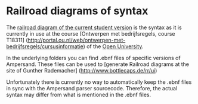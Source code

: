 # Railroad diagrams of syntax


The [railroad diagram of the current student version](https://rawgit.com/AmpersandTarski/ampersand/master/ArchitectureAndDesign/Syntax/Current%20Student%20version/ui.xhtml) is the syntax as it is currently in use at the course [Ontwerpen met bedrijfsregels, course T18311] (http://portal.ou.nl/web/ontwerpen-met-bedrijfsregels/cursusinformatie) of the [Open University](www.ou.nl). 

In the underlying folders you can find .ebnf files of specific versions of Ampersand. These files can be used to [generate Railroad diagrams at the site of Gunther Rademacher] (http://www.bottlecaps.de/rr/ui)

Unfortunately there is currently no way to automatically keep the .ebnf files in sync with the Ampersand parser sourcecode. Therefore, the actual syntax may differ from what is mentioned in the .ebnf files.
